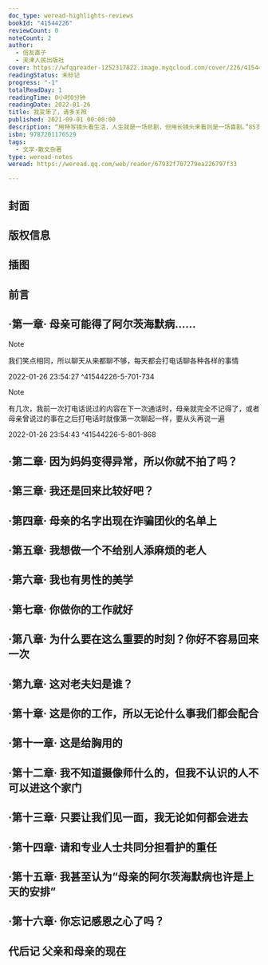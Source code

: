 ```yaml
---
doc_type: weread-highlights-reviews
bookId: "41544226"
reviewCount: 0
noteCount: 2
author:
  - 信友直子
  - 天津人民出版社
cover: https://wfqqreader-1252317822.image.myqcloud.com/cover/226/41544226/t7_41544226.jpg
readingStatus: 未标记
progress: "-1"
totalReadDay: 1
readingTime: 0小时0分钟
readingDate: 2022-01-26
title: 我变笨了，请多关照
published: 2021-09-01 00:00:00
description: “用特写镜头看生活，人生就是一场悲剧，但用长镜头来看则是一场喜剧。”85岁的母亲突然被确诊阿尔茨海默病，93岁患听力障碍的父亲开始为照顾母亲而做家务。女儿信友直子用自己的摄像机记录下了结婚60多年的父母相互扶持以及母亲对抗病魔的种种令人动容的过往。面对人人都无法抗拒的老去和疾病，母亲将如何抚慰自己的灵魂？面对工作与家庭无法两全的境况，直子又做出了怎样的选择？
isbn: 9787201176529
tags:
  - 文学-散文杂著
type: weread-notes
weread: https://weread.qq.com/web/reader/67932f707279ea226797f33

---
```



## 封面

## 版权信息

## 插图

## 前言

## ·第一章· 母亲可能得了阿尔茨海默病……

> [!NOTE] 
> 我们笑点相同，所以聊天从来都聊不够，每天都会打电话聊各种各样的事情
> 
> 2022-01-26 23:54:27 ^41544226-5-701-734

> [!NOTE] 
> 有几次，我前一次打电话说过的内容在下一次通话时，母亲就完全不记得了，或者母亲曾说过的事在之后打电话时就像第一次聊起一样，要从头再说一遍
> 
> 2022-01-26 23:54:43 ^41544226-5-801-868

## ·第二章· 因为妈妈变得异常，所以你就不拍了吗？

## ·第三章· 我还是回来比较好吧？

## ·第四章· 母亲的名字出现在诈骗团伙的名单上

## ·第五章· 我想做一个不给别人添麻烦的老人

## ·第六章· 我也有男性的美学

## ·第七章· 你做你的工作就好

## ·第八章· 为什么要在这么重要的时刻？你好不容易回来一次

## ·第九章· 这对老夫妇是谁？

## ·第十章· 这是你的工作，所以无论什么事我们都会配合

## ·第十一章· 这是给胸用的

## ·第十二章· 我不知道摄像师什么的，但我不认识的人不可以进这个家门

## ·第十三章· 只要让我们见一面，我无论如何都会进去

## ·第十四章· 请和专业人士共同分担看护的重任

## ·第十五章· 我甚至认为“母亲的阿尔茨海默病也许是上天的安排”

## ·第十六章· 你忘记感恩之心了吗？

## 代后记 父亲和母亲的现在

